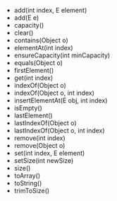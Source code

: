 + add​(int index, E element)
+ add​(E e)
+ capacity()
+ clear()
+ contains​(Object o)
+ elementAt​(int index)
+ ensureCapacity​(int minCapacity)
+ equals​(Object o)
+ firstElement()
+ get​(int index)
+ indexOf​(Object o)
+ indexOf​(Object o, int index)
+ insertElementAt​(E obj, int index)
+ isEmpty()
+ lastElement()
+ lastIndexOf​(Object o)
+ lastIndexOf​(Object o, int index)
+ remove​(int index)
+ remove​(Object o)
+ set​(int index, E element)
+ setSize​(int newSize)
+ size()
+ toArray()
+ toString()
+ trimToSize()